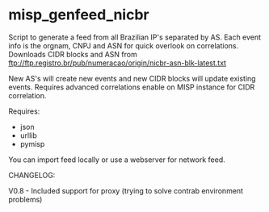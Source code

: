 # misp_genfeed_nicbr

Script to generate a feed from all Brazilian IP's separated by AS. Each event info is the orgnam, CNPJ and ASN for quick overlook on correlations. 
Downloads CIDR blocks and ASN from ftp://ftp.registro.br/pub/numeracao/origin/nicbr-asn-blk-latest.txt

New AS's will create new events and new CIDR blocks will update existing events. Requires advanced correlations enable on MISP instance for CIDR correlation.

Requires:
* json
* urllib
* pymisp

You can import feed locally or use a webserver for network feed.

CHANGELOG:

V0.8 - Included support for proxy (trying to solve contrab environment problems)
